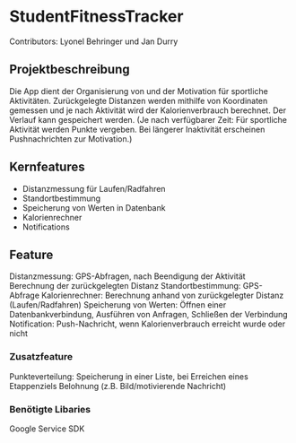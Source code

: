 # StudentFitnessTracker

Contributors: Lyonel Behringer und Jan Durry

## Projektbeschreibung

Die App dient der Organisierung von und der Motivation für sportliche Aktivitäten.
Zurückgelegte Distanzen werden mithilfe von Koordinaten gemessen und je nach Aktivität wird
der Kalorienverbrauch berechnet. Der Verlauf kann gespeichert werden. (Je nach verfügbarer Zeit: 
Für sportliche Aktivität werden Punkte vergeben. Bei längerer Inaktivität erscheinen Pushnachrichten 
zur Motivation.)

## Kernfeatures
- Distanzmessung für Laufen/Radfahren
- Standortbestimmung
- Speicherung von Werten in Datenbank
- Kalorienrechner
- Notifications

## Feature

Distanzmessung: GPS-Abfragen, nach Beendigung der Aktivität Berechnung der zurückgelegten Distanz
Standortbestimmung: GPS-Abfrage
Kalorienrechner: Berechnung anhand von zurückgelegter Distanz (Laufen/Radfahren)
Speicherung von Werten: Öffnen einer Datenbankverbindung, Ausführen von Anfragen, Schließen der
Verbindung
Notification: Push-Nachricht, wenn Kalorienverbrauch erreicht wurde oder nicht

### Zusatzfeature

Punkteverteilung: Speicherung in einer Liste, bei Erreichen eines Etappenziels Belohnung (z.B.
Bild/motivierende Nachricht)


### Benötigte Libaries

Google Service SDK
